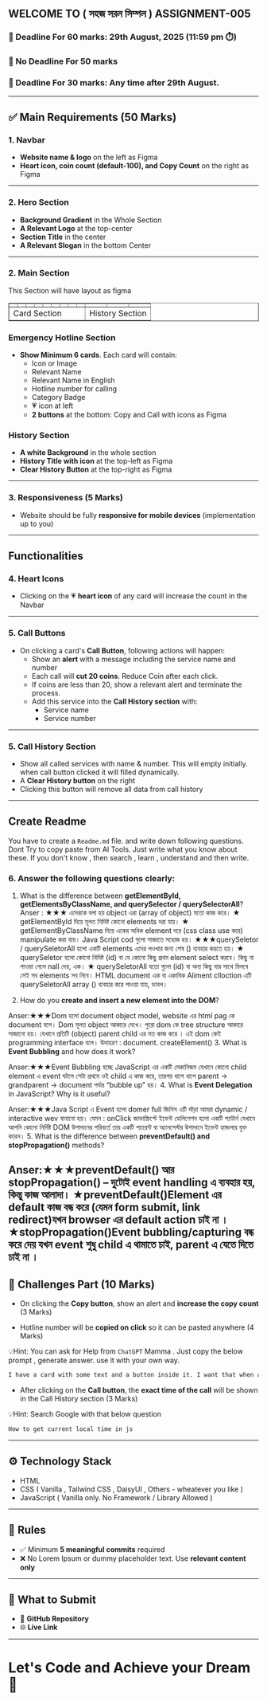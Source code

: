 ## WELCOME TO ( সহজ সরল সিম্পল ) ASSIGNMENT-005

### 📅 Deadline For 60 marks: 29th August, 2025 (11:59 pm ⏱️)

### 📅 No Deadline For 50 marks

### 📅 Deadline For 30 marks: Any time after 29th August.

---

## ✅ Main Requirements (50 Marks)

### 1. Navbar

- **Website name & logo** on the left as Figma
- **Heart icon, coin count (default-100), and Copy Count** on the right as Figma

---

### 2. Hero Section

- **Background Gradient** in the Whole Section
- **A Relevant Logo** at the top-center
- **Section Title** in the center
- **A Relevant Slogan** in the bottom Center

---

### 2. Main Section

This Section will have layout as figma

<table border=1 width="100%" cellpadding="50">
<tr>
    <td></td>
    <td></td>
    <td></td>
    <td></td>
    <td></td>
    <td></td>
    <td></td>
    <td></td>
    <td></td>
    <td></td>
    <td></td>
    <td></td>
 </tr>
 <tr>
    <td colspan=9 >Card Section</td>
    <td colspan=3>History Section</td>
 </tr>
</table>

### Emergency Hotline Section

- **Show Minimum 6 cards**. Each card will contain:
  - Icon or Image
  - Relevant Name
  - Relevant Name in English
  - Hotline number for calling
  - Category Badge
  - 💗 icon at left
  - **2 buttons** at the bottom: Copy and Call with icons as Figma

### History Section

- **A white Background** in the whole section
- **History Title with icon** at the top-left as Figma
- **Clear History Button** at the top-right as Figma

---

### 3. Responsiveness (5 Marks)

- Website should be fully **responsive for mobile devices** (implementation up to you)

---

## Functionalities

### 4. Heart Icons

- Clicking on the 💗 **heart icon** of any card will increase the count in the Navbar

---

### 5. Call Buttons

- On clicking a card's **Call Button**, following actions will happen:
  - Show an **alert** with a message including the service name and number
  - Each call will **cut 20 coins**. Reduce Coin after each click.
  - If coins are less than 20, show a relevant alert and terminate the process.
  - Add this service into the **Call History section** with:
    - Service name
    - Service number

---

### 5. Call History Section

- Show all called services with name & number. This will empty initially. when call button clicked it will filled dynamically.
- A **Clear History button** on the right
- Clicking this button will remove all data from call history

---

## Create Readme

You have to create a `Readme.md` file. and write down following questions. Dont Try to copy paste from AI Tools. Just write what you know about these. If you don't know , then search , learn , understand and then write.

### 6. Answer the following questions clearly:

1. What is the difference between **getElementById, getElementsByClassName, and querySelector / querySelectorAll**?
Anser : ★★★  এদেরকে বলা হয় object  এরা (array of object)  মতো কাজ করে। 
★ getElementById  দিয়ে মূলত  নিদিষ্ট কোনো elements দরা যায়। 
★ getElementByClassName দিয়ে একের অধিক element দরে (css   class use করে) manipulate করা যায়। Java Script cod গুলো সাজাতে সহোজ হয়।
★★★querySeletor  / querySeletorAll হলো একটি elements এদের লওখার জন্য শেষ () ব্যবহার করতে হয়। 
★ querySeletor হলো কোনো নিদিষ্ট (id) বা যে কোনো কিছু  প্রথম element  select  করবে। কিছু না পাওয়া গেলে nall দেয়, এক। 
★ querySeletorAll যতো গুলো (id)  বা অন্য কিছু যার সাথে মিলবে সেই সব elements সব নিবে।  HTML document এক বা একাধিক Aliment clloction   এটি querySeletorAll array () ব্যবহার করে পাওয়া যায়, ডাবল।


2. How do you **create and insert a new element into the DOM**?

Anser:★★★Dom হলো document  object model,  website এর html pag কে document বলে। Dom মূলত  object আকারে দেখে। 
      পুরো dom কে tree structure আকারে সাজানো হয়। যেখানে প্রতিটি (object) parent child  এর মত কাজ করে । এই dom কেই 
      programming interface বলে। উদাহরণ : document. createElement()
3. What is **Event Bubbling** and how does it work?

Anser:★★★Event Bubbling হচ্ছে JavaScript এর একটি মেকানিজম যেখানে কোনো child element এ event ঘটলে সেটা
       প্রথমে ওই child এ কাজ করে, তারপর ধাপে ধাপে parent → grandparent → document পর্যন্ত “bubble up” হয়।
4. What is **Event Delegation** in JavaScript? Why is it useful?

Anser:★★★Java Script  এ Event হলো domer full জিনিস এটি দাঁড়া আমরা dynamic / interactive wev বানানো হয়। যেমন : onClick 
জাভাস্ক্রিপ্টে ইভেন্ট ডেলিগেশন হলো একটি প্যাটার্ন যেখানে আপনি কোনো নির্দিষ্ট DOM উপাদানের পরিবর্তে তার একটি প্যারেন্ট বা অ্যানসেস্টর উপাদানে ইভেন্ট হ্যান্ডলার যুক্ত করেন।
5. What is the difference between **preventDefault() and stopPropagation()** methods?

Anser:★★★preventDefault() আর stopPropagation() – দুটোই event handling এ ব্যবহার হয়, কিন্তু কাজ আলাদা।
      ★preventDefault()Element এর default কাজ বন্ধ করে (যেমন form submit, link redirect)যখন browser এর default action চাই না ।
      ★stopPropagation()Event bubbling/capturing বন্ধ করে দেয় যখন event শুধু child এ থামাতে চাই, parent এ যেতে দিতে চাই না ।
---

## 🧪 Challenges Part (10 Marks)

- On clicking the **Copy button**, show an alert and **increase the copy count** (3 Marks)

- Hotline number will be **copied on click** so it can be pasted anywhere (4 Marks)

💡Hint: You can ask for Help from `ChatGPT` Mamma . Just copy the below prompt , generate answer. use it with your own way.

```bash
I have a card with some text and a button inside it. I want that when a user clicks the button, some specific text from the card is copied to the clipboard using JavaScript. Please provide the code and explain it step by step.
```

- After clicking on the **Call button**, the **exact time of the call** will be shown in the Call History section (3 Marks)

💡Hint: Search Google with that below question

```bash
How to get current local time in js
```

---

## ⚙️ Technology Stack

- HTML
- CSS ( Vanilla , Tailwind CSS , DaisyUI , Others - wheatever you like )
- JavaScript ( Vanilla only. No Framework / Library Allowed )

---

## 📌 Rules

- ✅ Minimum **5 meaningful commits** required
- ❌ No Lorem Ipsum or dummy placeholder text. Use **relevant content only**

---

## 🔗 What to Submit

- 📂 **GitHub Repository**
- 🌐 **Live Link**

---

# Let's Code and Achieve your Dream 🎯
